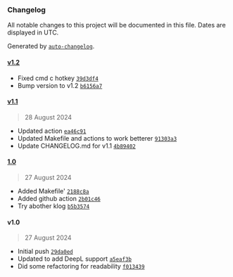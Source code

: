 ### Changelog

All notable changes to this project will be documented in this file. Dates are displayed in UTC.

Generated by [`auto-changelog`](https://github.com/CookPete/auto-changelog).

#### [v1.2](https://github.com/jamtur01/Translate.spoon/compare/v1.1...v1.2)

- Fixed cmd c hotkey [`39d3df4`](https://github.com/jamtur01/Translate.spoon/commit/39d3df4419f3736f3bba22d88defc989fa2f3270)
- Bump version to v1.2 [`b6156a7`](https://github.com/jamtur01/Translate.spoon/commit/b6156a72c1e1cbcfd2991c9b34541bd005698441)

#### [v1.1](https://github.com/jamtur01/Translate.spoon/compare/1.0...v1.1)

> 28 August 2024

- Updated action [`ea46c91`](https://github.com/jamtur01/Translate.spoon/commit/ea46c916f39faf2d9d4ff586f056e8eb851fceaa)
- Updated Makefile and actions to work betterer [`91303a3`](https://github.com/jamtur01/Translate.spoon/commit/91303a32a0104b03744314d75d795c2f56f3cc63)
- Update CHANGELOG.md for v1.1 [`4b89402`](https://github.com/jamtur01/Translate.spoon/commit/4b89402f202d47cd97649d7a0153d92c708afbf4)

#### [1.0](https://github.com/jamtur01/Translate.spoon/compare/v1.0...1.0)

> 27 August 2024

- Added Makefile' [`2188c8a`](https://github.com/jamtur01/Translate.spoon/commit/2188c8a9f5c818781fac7109712331422fa20215)
- Added github action [`2b01c46`](https://github.com/jamtur01/Translate.spoon/commit/2b01c46cd55ff51cb382ab6f2f48ecf3d2640504)
- Try abother klog [`b5b3574`](https://github.com/jamtur01/Translate.spoon/commit/b5b357468cc8dfe86e317bb15457e1d0565587fa)

#### v1.0

> 27 August 2024

- Initial push [`29da0ed`](https://github.com/jamtur01/Translate.spoon/commit/29da0ed1dce8519eb0d83cbfc1e36096423176b6)
- Updated to add DeepL support [`a5eaf3b`](https://github.com/jamtur01/Translate.spoon/commit/a5eaf3bb0a6ef5e6858fe650c712e2747f9f1463)
- Did some refactoring for readability [`f013439`](https://github.com/jamtur01/Translate.spoon/commit/f013439ed9aa135aa74afefde7a6f997b012b7d8)
